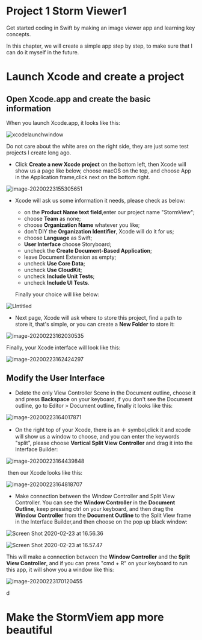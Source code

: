 # Project 1 Storm Viewer1

Get started coding in Swift by making an image viewer app and learning key concepts.

In this chapter, we will create a simple app step by step, to make sure that I can do it myself in the future.

# Launch Xcode and create a project

## Open Xcode.app and create the basic information

When you launch Xcode.app, it looks like this:

![xcodelaunchwindow](https://tva1.sinaimg.cn/large/0082zybpgy1gc6dr5y34tj30nk0ecmxx.jpg)

Do not care about the white area on the right side, they are just some test projects I create long ago.

- Click **Create a new Xcode project** on the bottom left, then Xcode will show us a page like below, choose macOS on the top, and choose App in the Application frame,click next on the bottom right.

![image-20200223155305651](https://tva1.sinaimg.cn/large/0082zybpgy1gc6dyok2a5j30ts0jrjw2.jpg) 

- Xcode will ask us some information it needs, please check as below:

  - on the **Product Name text field**,enter our project name "StormView"; 
  - choose **Team** as none;
  - choose **Organization Name** whatever you like;
  - don't DIY the **Organization Identifier**, Xcode will do it for us;
  - choose **Language** as Swift;
  - **User Interface** choose Storyboard;
  - uncheck the **Create Document-Based Application**;
  - leave Document Extension as empty;
  - uncheck **Use Core Data**;
  - uncheck **Use CloudKit**;
  - uncheck **Include Unit Tests**;
  - uncheck **Include UI Tests**.

  Finally your choice will like below:

![Untitled](https://tva1.sinaimg.cn/large/0082zybpgy1gc6enhylcqj30sk0ijmyb.jpg)

- Next page, Xcode will ask where to store this project, find a path to store it, that's simple, or you can create a **New Folder** to store it:

![image-20200223162030535](https://tva1.sinaimg.cn/large/0082zybpgy1gc6er9bv1oj30sk0ijq43.jpg)

Finally, your Xcode interface will look like this:

![image-20200223162424297](https://tva1.sinaimg.cn/large/0082zybpgy1gc6evazge2j31g40tqacv.jpg)

## Modify the User Interface

- Delete the only View Controller Scene in the Document outline, choose it and press **Backspace** on your keyboard, if you don't see the Document outline, go to Editor > Document outline, finally it looks like this:

![image-20200223164017871](https://tva1.sinaimg.cn/large/0082zybpgy1gc6fbvc046j31ek0u0ju9.jpg)

- On the right top of your Xcode, there is an ＋ symbol,click it and xcode will show us a window to choose, and you can enter the keywords "split", please choose **Vertical Split View Controller** and drag it into the Interface Builder:

![image-20200223164439848](https://tva1.sinaimg.cn/large/0082zybpgy1gc6fge023kj30k70f2wf7.jpg)

​	then our Xcode looks like this:

![image-20200223164818707](https://tva1.sinaimg.cn/large/0082zybpgy1gc6fk6vq6gj31fg0u0n0u.jpg)

- Make connection between the Window Controller and Split View Controller. You can see the **Window Controller** in the **Document Outline**, keep pressing ctrl on your keyboard, and then drag the **Window Controller** from the **Document Outline** to the Split View frame in the Interface Builder,and then choose on the pop up black window:

![Screen Shot 2020-02-23 at 16.56.36](https://tva1.sinaimg.cn/large/0082zybpgy1gc6ftba4frj31z40u04du.jpg)

![Screen Shot 2020-02-23 at 16.57.47](https://tva1.sinaimg.cn/large/0082zybpgy1gc6fu8ni06j30f30bk0t4.jpg)

This will make a connection between the **Window Controller** and the **Split View Controller**, and if you can press "cmd + R" on your keyboard to run this app, it will show you a window like this:

![image-20200223170120455](https://tva1.sinaimg.cn/large/0082zybpgy1gc6fxpz5wuj30qx0au0sr.jpg)

d





















































































































# Make the StormViem app more beautiful



































































































